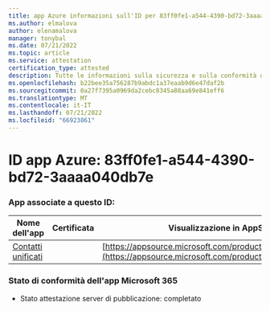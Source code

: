 ```yaml
---
title: app Azure informazioni sull'ID per 83ff0fe1-a544-4390-bd72-3aaaa040db7e
ms.author: elmalova
author: elenamalova
manager: tonybal
ms.date: 07/21/2022
ms.topic: article
ms.service: attestation
certification_type: attested
description: Tutte le informazioni sulla sicurezza e sulla conformità disponibili per 83ff0fe1-a544-4390-bd72-3aaaa040db7e.
ms.openlocfilehash: b22bee35a756287b9abdc1a37eaab9d6e47daf2b
ms.sourcegitcommit: 0a27f7395a0969da2cebc8345a88aa69e841eff6
ms.translationtype: MT
ms.contentlocale: it-IT
ms.lasthandoff: 07/21/2022
ms.locfileid: "66923861"
---
```

# <a name="azure-app-id-83ff0fe1-a544-4390-bd72-3aaaa040db7e"></a>ID app Azure: 83ff0fe1-a544-4390-bd72-3aaaa040db7e


### <a name="apps-associated-with-this-id"></a>App associate a questo ID:
| **Nome dell'app** | **Certificata** | **Visualizzazione in AppSource** |
|--------------|---------------|-----------------------|
| [Contatti unificati](../forward/WA200003877.md) |  | [https://appsource.microsoft.com/product/office/WA200003877](https://appsource.microsoft.com/product/office/WA200003877) |

### <a name="microsoft-365-app-compliance-status"></a>Stato di conformità dell'app Microsoft 365
- Stato attestazione server di pubblicazione: completato
